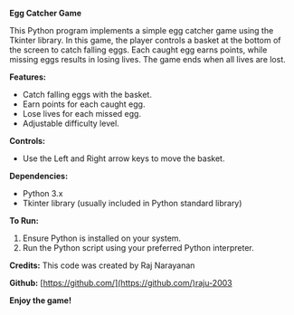 **Egg Catcher Game**

This Python program implements a simple egg catcher game using the Tkinter library. In this game, the player controls a basket at the bottom of the screen to catch falling eggs. Each caught egg earns points, while missing eggs results in losing lives. The game ends when all lives are lost.

**Features:**
- Catch falling eggs with the basket.
- Earn points for each caught egg.
- Lose lives for each missed egg.
- Adjustable difficulty level.

**Controls:**
- Use the Left and Right arrow keys to move the basket.

**Dependencies:**
- Python 3.x
- Tkinter library (usually included in Python standard library)

**To Run:**
1. Ensure Python is installed on your system.
2. Run the Python script using your preferred Python interpreter.

**Credits:**
This code was created by Raj Narayanan

**Github:**
[https://github.com/](https://github.com/)raju-2003


**Enjoy the game!**
